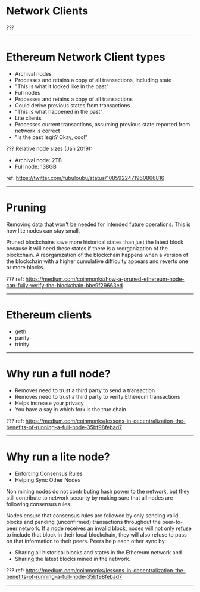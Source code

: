 # Network Clients

???

---
# Ethereum Network Client types

* Archival nodes 
 * Processes and retains a copy of all transactions, including state
 * "This is what it looked like in the past"
* Full nodes 
 * Processes and retains a copy of all transactions
 * Could derive previous states from transactions
 * "This is what happened in the past"
* Lite clients
 * Processes current transactions, assuming previous state reported from network is correct
 * "Is the past legit? Okay, cool"

???
Relative node sizes (Jan 2019):
* Archival node: 2TB
* Full node: 138GB

ref: https://twitter.com/fubuloubu/status/1085922471960866816

---
# Pruning

Removing data that won't be needed for intended future operations.
This is how lite nodes can stay small.

Pruned blockchains save more historical states than just the latest block because it will need these states if there is a reorganization of the blockchain. A reorganization of the blockchain happens when a version of the blockchain with a higher cumulative difficulty appears and reverts one or more blocks.

???
ref: https://medium.com/coinmonks/how-a-pruned-ethereum-node-can-fully-verify-the-blockchain-bbe9f29663ed

---
# Ethereum clients

* geth
* parity
* trinity

---
# Why run a full node?

* Removes need to trust a third party to send a transaction
* Removes need to trust a third party to verify Ethereum transactions
* Helps increase your privacy
* You have a say in which fork is the true chain

???
ref: https://medium.com/coinmonks/lessons-in-decentralization-the-benefits-of-running-a-full-node-35bf98febad7

---
# Why run a lite node?

* Enforcing Consensus Rules
* Helping Sync Other Nodes

Non mining nodes do not contributing hash power to the network, but they still contribute to network security by making sure that all nodes are following consensus rules.

Nodes ensure that consensus rules are followed by only sending valid blocks and pending (unconfirmed) transactions throughout the peer-to-peer network. If a node receives an invalid block, nodes will not only refuse to include that block in their local blockchain, they will also refuse to pass on that information to their peers.
Peers help each other sync by:
* Sharing all historical blocks and states in the Ethereum network and
* Sharing the latest blocks mined in the network.

???
ref: https://medium.com/coinmonks/lessons-in-decentralization-the-benefits-of-running-a-full-node-35bf98febad7

---
